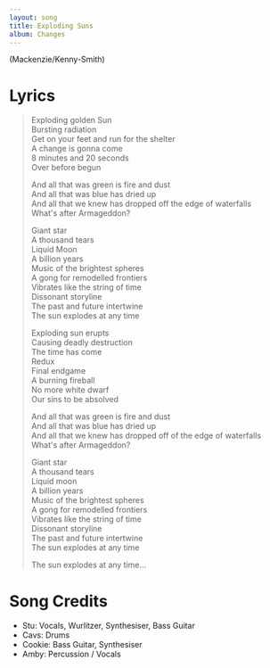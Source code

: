 ```yaml
---
layout: song
title: Exploding Suns
album: Changes
---
```


(Mackenzie/Kenny-Smith)

# Lyrics

> Exploding golden Sun  
> Bursting radiation  
> Get on your feet and run for the shelter  
> A change is gonna come  
> 8 minutes and 20 seconds  
> Over before begun  
>  
> And all that was green is fire and dust  
> And all that was blue has dried up  
> And all that we knew has dropped off the edge of waterfalls  
> What's after Armageddon?  
>  
> Giant star  
> A thousand tears  
> Liquid Moon  
> A billion years  
> Music of the brightest spheres  
> A gong for remodelled frontiers  
> Vibrates like the string of time  
> Dissonant storyline  
> The past and future intеrtwine  
> The sun explodеs at any time  
>  
> Exploding sun erupts  
> Causing deadly destruction  
> The time has come  
> Redux  
> Final endgame  
> A burning fireball  
> No more white dwarf  
> Our sins to be absolved  
>  
> And all that was green is fire and dust  
> And all that was blue has dried up  
> And all that we knew has dropped off of the edge of waterfalls  
> What's after Armageddon?  
>  
> Giant star  
> A thousand tears  
> Liquid moon  
> A billion years  
> Music of the brightest spheres  
> A gong for remodelled frontiers  
> Vibrates like the string of time  
> Dissonant storyline  
> The past and future intertwine  
> The sun explodes at any time  
>  
> The sun explodes at any time...  

# Song Credits

* Stu: Vocals, Wurlitzer, Synthesiser, Bass Guitar
* Cavs: Drums
* Cookie: Bass Guitar, Synthesiser
* Amby: Percussion / Vocals
